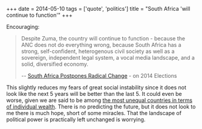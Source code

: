 +++
date = 2014-05-10
tags = ['quote', 'politics']
title = "South Africa 'will continue to function'"
+++

Encouraging:

> Despite Zuma, the country will continue to function - because the ANC
> does not do everything wrong, because South Africa has a strong,
> self-confident, heterogenous civil society as well as a sovereign,
> independent legal system, a vocal media landscape, and a solid,
> diversified economy.
>
> \-- [South Africa Postpones Radical Change] - on 2014 Elections

This slightly reduces my fears of great social instability since it does
not look like the next 5 years will be better than the last 5. It could
even be worse, given we are said to be among [the most unequal countries
in terms of individual wealth]. There is no predicting the future, but
it does not look to me there is much hope, short of some miracles. That
the landscape of political power is practically left unchanged is
worrying.

  [South Africa Postpones Radical Change]: http://allafrica.com/stories/201405092216.html
  [the most unequal countries in terms of individual wealth]: http://en.wikipedia.org/wiki/List_of_countries_by_income_equality
